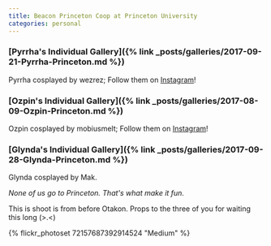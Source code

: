 ```yaml
---
title: Beacon Princeton Coop at Princeton University
categories: personal
---
```


### [Pyrrha's Individual Gallery]({% link _posts/galleries/2017-09-21-Pyrrha-Princeton.md %})

Pyrrha cosplayed by wezrez; Follow them on [Instagram](https://www.instagram.com/wezrez)! 

### [Ozpin's Individual Gallery]({% link _posts/galleries/2017-08-09-Ozpin-Princeton.md %})

Ozpin cosplayed by mobiusmelt; Follow them on [Instagram](https://www.instagram.com/mobiusmelt)!

### [Glynda's Individual Gallery]({% link _posts/galleries/2017-09-28-Glynda-Princeton.md %})

Glynda cosplayed by Mak.

*None of us go to Princeton. That's what make it fun.*

This is shoot is from before Otakon. Props to the three of you for waiting this long (>.<)

{% flickr_photoset 72157687392914524 "Medium" %}